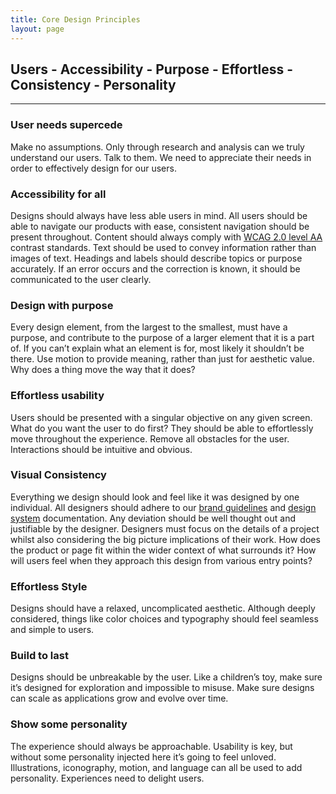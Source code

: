 ```yaml
---
title: Core Design Principles
layout: page
---
```


<h2>Users - Accessibility - Purpose - Effortless - Consistency -  Personality</h2>

<hr />

<h3 class="m-bottom-3">User needs supercede</h3>
<p class="m-bottom-7">Make no assumptions. Only through research and analysis can we truly understand our users. Talk to them. We need to appreciate their needs in order to effectively design for our users.</p>

<h3 class="m-bottom-3">Accessibility for all</h3>
<p class="m-bottom-7">Designs should always have less able users in mind. All users should be able to navigate our products with ease, consistent navigation should be present throughout. Content should always comply with <a href="https://www.w3.org/WAI/WCAG21/quickref/?versions=2.0&showtechniques=11%2C33%2C312&currentsidebar=%23col_customize&levels=a%2Caaa#top" target="_blank">WCAG 2.0 level AA</a> contrast standards. Text should be used to convey information rather than images of text. Headings and labels should describe topics or purpose accurately. If an error occurs and the correction is known, it should be communicated to the user clearly.</p>

<h3 class="m-bottom-3">Design with purpose</h3>
<p class="m-bottom-7">Every design element, from the largest to the smallest, must have a purpose, and contribute to the purpose of a larger element that it is a part of. If you can’t explain what an element is for, most likely it shouldn’t be there. Use motion to provide meaning, rather than just for aesthetic value. Why does a thing move the way that it does?</p>

<h3 class="m-bottom-3">Effortless usability</h3>
<p class="m-bottom-7">Users should be presented with a singular objective on any given screen. What do you want the user to do first? They should be able to effortlessly move throughout the experience. Remove all obstacles for the user. Interactions should be intuitive and obvious.</p>

<h3 class="m-bottom-3">Visual Consistency</h3>
<p class="m-bottom-7">Everything we design should look and feel like it was designed by one individual. All designers should adhere to our <a href="http://dreamhost.design/brand/" target="_blank">brand guidelines</a> and  <a href="http://dreamhost.design/" target="_blank">design system</a> documentation. Any deviation should be well thought out and justifiable by the designer. Designers must focus on the details of a project whilst also considering the big picture implications of their work. How does the product or page fit within the wider context of what surrounds it? How will users feel when they approach this design from various entry points?</p>


<h3 class="m-bottom-3">Effortless Style</h3>
<p class="m-bottom-7">Designs should have a relaxed, uncomplicated aesthetic. Although deeply considered, things like color choices and typography should feel seamless and simple to users.</p>

<h3 class="m-bottom-3">Build to last</h3>
<p class="m-bottom-7">Designs should be unbreakable by the user. Like a children’s toy, make sure it’s designed for exploration and impossible to misuse. Make sure designs can scale as applications grow and evolve over time.</p>

<h3 class="m-bottom-3">Show some personality</h3>
<p class="m-bottom-7">The experience should always be approachable. Usability is key, but without some personality injected here it’s going to feel unloved. Illustrations, iconography, motion, and language can all be used to add personality. Experiences need to delight users.</p>
